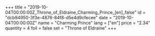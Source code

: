+++
title = "2019-10-04T00:00:00Z_Throne_of_Eldraine_Charming_Prince_[en]_false"
id = "dcb94950-3f3e-4876-84f8-d5e4d9cfecee"
date = "2019-10-04T00:00:00Z"
name = "Charming Prince"
lang = ["en"]
price = "2.34"
quantity = 4
foil = false
set = "Throne of Eldraine"
+++
